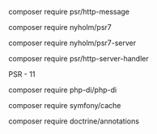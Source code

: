 composer require psr/http-message

composer require nyholm/psr7

composer require nyholm/psr7-server

composer require psr/http-server-handler

PSR - 11

composer require php-di/php-di

composer require symfony/cache

composer require doctrine/annotations